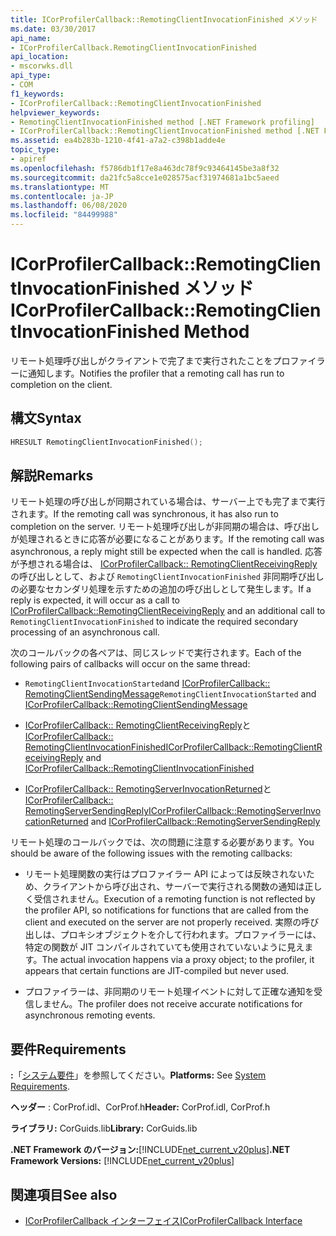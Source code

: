 ```yaml
---
title: ICorProfilerCallback::RemotingClientInvocationFinished メソッド
ms.date: 03/30/2017
api_name:
- ICorProfilerCallback.RemotingClientInvocationFinished
api_location:
- mscorwks.dll
api_type:
- COM
f1_keywords:
- ICorProfilerCallback::RemotingClientInvocationFinished
helpviewer_keywords:
- RemotingClientInvocationFinished method [.NET Framework profiling]
- ICorProfilerCallback::RemotingClientInvocationFinished method [.NET Framework profiling]
ms.assetid: ea4b283b-1210-4f41-a7a2-c398b1adde4e
topic_type:
- apiref
ms.openlocfilehash: f5786db1f17e8a463dc78f9c93464145be3a8f32
ms.sourcegitcommit: da21fc5a8cce1e028575acf31974681a1bc5aeed
ms.translationtype: MT
ms.contentlocale: ja-JP
ms.lasthandoff: 06/08/2020
ms.locfileid: "84499988"
---
```

# <a name="icorprofilercallbackremotingclientinvocationfinished-method"></a><span data-ttu-id="1dd04-102">ICorProfilerCallback::RemotingClientInvocationFinished メソッド</span><span class="sxs-lookup"><span data-stu-id="1dd04-102">ICorProfilerCallback::RemotingClientInvocationFinished Method</span></span>
<span data-ttu-id="1dd04-103">リモート処理呼び出しがクライアントで完了まで実行されたことをプロファイラーに通知します。</span><span class="sxs-lookup"><span data-stu-id="1dd04-103">Notifies the profiler that a remoting call has run to completion on the client.</span></span>  
  
## <a name="syntax"></a><span data-ttu-id="1dd04-104">構文</span><span class="sxs-lookup"><span data-stu-id="1dd04-104">Syntax</span></span>  
  
```cpp  
HRESULT RemotingClientInvocationFinished();  
```  
  
## <a name="remarks"></a><span data-ttu-id="1dd04-105">解説</span><span class="sxs-lookup"><span data-stu-id="1dd04-105">Remarks</span></span>  
 <span data-ttu-id="1dd04-106">リモート処理の呼び出しが同期されている場合は、サーバー上でも完了まで実行されます。</span><span class="sxs-lookup"><span data-stu-id="1dd04-106">If the remoting call was synchronous, it has also run to completion on the server.</span></span> <span data-ttu-id="1dd04-107">リモート処理呼び出しが非同期の場合は、呼び出しが処理されるときに応答が必要になることがあります。</span><span class="sxs-lookup"><span data-stu-id="1dd04-107">If the remoting call was asynchronous, a reply might still be expected when the call is handled.</span></span> <span data-ttu-id="1dd04-108">応答が予想される場合は、 [ICorProfilerCallback:: RemotingClientReceivingReply](icorprofilercallback-remotingclientreceivingreply-method.md)の呼び出しとして、および `RemotingClientInvocationFinished` 非同期呼び出しの必要なセカンダリ処理を示すための追加の呼び出しとして発生します。</span><span class="sxs-lookup"><span data-stu-id="1dd04-108">If a reply is expected, it will occur as a call to [ICorProfilerCallback::RemotingClientReceivingReply](icorprofilercallback-remotingclientreceivingreply-method.md) and an additional call to `RemotingClientInvocationFinished` to indicate the required secondary processing of an asynchronous call.</span></span>  
  
 <span data-ttu-id="1dd04-109">次のコールバックの各ペアは、同じスレッドで実行されます。</span><span class="sxs-lookup"><span data-stu-id="1dd04-109">Each of the following pairs of callbacks will occur on the same thread:</span></span>  
  
- <span data-ttu-id="1dd04-110">`RemotingClientInvocationStarted`and [ICorProfilerCallback:: RemotingClientSendingMessage](icorprofilercallback-remotingclientsendingmessage-method.md)</span><span class="sxs-lookup"><span data-stu-id="1dd04-110">`RemotingClientInvocationStarted` and [ICorProfilerCallback::RemotingClientSendingMessage](icorprofilercallback-remotingclientsendingmessage-method.md)</span></span>  
  
- <span data-ttu-id="1dd04-111">[ICorProfilerCallback:: RemotingClientReceivingReply](icorprofilercallback-remotingclientreceivingreply-method.md)と[ICorProfilerCallback:: RemotingClientInvocationFinished](icorprofilercallback-remotingclientinvocationfinished-method.md)</span><span class="sxs-lookup"><span data-stu-id="1dd04-111">[ICorProfilerCallback::RemotingClientReceivingReply](icorprofilercallback-remotingclientreceivingreply-method.md) and [ICorProfilerCallback::RemotingClientInvocationFinished](icorprofilercallback-remotingclientinvocationfinished-method.md)</span></span>  
  
- <span data-ttu-id="1dd04-112">[ICorProfilerCallback:: RemotingServerInvocationReturned](icorprofilercallback-remotingserverinvocationreturned-method.md)と[ICorProfilerCallback:: RemotingServerSendingReply](icorprofilercallback-remotingserversendingreply-method.md)</span><span class="sxs-lookup"><span data-stu-id="1dd04-112">[ICorProfilerCallback::RemotingServerInvocationReturned](icorprofilercallback-remotingserverinvocationreturned-method.md) and [ICorProfilerCallback::RemotingServerSendingReply](icorprofilercallback-remotingserversendingreply-method.md)</span></span>  
  
 <span data-ttu-id="1dd04-113">リモート処理のコールバックでは、次の問題に注意する必要があります。</span><span class="sxs-lookup"><span data-stu-id="1dd04-113">You should be aware of the following issues with the remoting callbacks:</span></span>  
  
- <span data-ttu-id="1dd04-114">リモート処理関数の実行はプロファイラー API によっては反映されないため、クライアントから呼び出され、サーバーで実行される関数の通知は正しく受信されません。</span><span class="sxs-lookup"><span data-stu-id="1dd04-114">Execution of a remoting function is not reflected by the profiler API, so notifications for functions that are called from the client and executed on the server are not properly received.</span></span> <span data-ttu-id="1dd04-115">実際の呼び出しは、プロキシオブジェクトを介して行われます。プロファイラーには、特定の関数が JIT コンパイルされていても使用されていないように見えます。</span><span class="sxs-lookup"><span data-stu-id="1dd04-115">The actual invocation happens via a proxy object; to the profiler, it appears that certain functions are JIT-compiled but never used.</span></span>  
  
- <span data-ttu-id="1dd04-116">プロファイラーは、非同期のリモート処理イベントに対して正確な通知を受信しません。</span><span class="sxs-lookup"><span data-stu-id="1dd04-116">The profiler does not receive accurate notifications for asynchronous remoting events.</span></span>  
  
## <a name="requirements"></a><span data-ttu-id="1dd04-117">要件</span><span class="sxs-lookup"><span data-stu-id="1dd04-117">Requirements</span></span>  
 <span data-ttu-id="1dd04-118">**:**「[システム要件](../../get-started/system-requirements.md)」を参照してください。</span><span class="sxs-lookup"><span data-stu-id="1dd04-118">**Platforms:** See [System Requirements](../../get-started/system-requirements.md).</span></span>  
  
 <span data-ttu-id="1dd04-119">**ヘッダー** : CorProf.idl、CorProf.h</span><span class="sxs-lookup"><span data-stu-id="1dd04-119">**Header:** CorProf.idl, CorProf.h</span></span>  
  
 <span data-ttu-id="1dd04-120">**ライブラリ:** CorGuids.lib</span><span class="sxs-lookup"><span data-stu-id="1dd04-120">**Library:** CorGuids.lib</span></span>  
  
 <span data-ttu-id="1dd04-121">**.NET Framework のバージョン:**[!INCLUDE[net_current_v20plus](../../../../includes/net-current-v20plus-md.md)]</span><span class="sxs-lookup"><span data-stu-id="1dd04-121">**.NET Framework Versions:** [!INCLUDE[net_current_v20plus](../../../../includes/net-current-v20plus-md.md)]</span></span>  
  
## <a name="see-also"></a><span data-ttu-id="1dd04-122">関連項目</span><span class="sxs-lookup"><span data-stu-id="1dd04-122">See also</span></span>

- [<span data-ttu-id="1dd04-123">ICorProfilerCallback インターフェイス</span><span class="sxs-lookup"><span data-stu-id="1dd04-123">ICorProfilerCallback Interface</span></span>](icorprofilercallback-interface.md)
